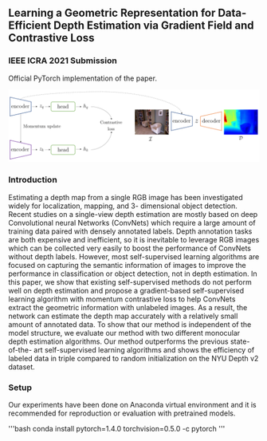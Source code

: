 ## Learning a Geometric Representation for Data-Efficient Depth Estimation via Gradient Field and Contrastive Loss

### IEEE ICRA 2021 Submission 
Official PyTorch implementation of the paper.

![Figure](figs/overview.png)

### Introduction
Estimating a depth map from a single RGB image has been investigated widely for localization, mapping, and 3- dimensional object detection. Recent studies on a single-view depth estimation are mostly based on deep Convolutional neural Networks (ConvNets) which require a large amount of training data paired with densely annotated labels. Depth annotation tasks are both expensive and inefficient, so it is inevitable to leverage RGB images which can be collected very easily to boost the performance of ConvNets without depth labels. However, most self-supervised learning algorithms are focused on capturing the semantic information of images to improve the performance in classification or object detection, not in depth estimation. In this paper, we show that existing self-supervised methods do not perform well on depth estimation and propose a gradient-based self-supervised learning algorithm with momentum contrastive loss to help ConvNets extract the geometric information with unlabeled images. As a result, the network can estimate the depth map accurately with a relatively small amount of annotated data. To show that our method is independent of the model structure, we evaluate our method with two different monocular depth estimation algorithms. Our method outperforms the previous state-of-the- art self-supervised learning algorithms and shows the efficiency of labeled data in triple compared to random initialization on the NYU Depth v2 dataset.


### Setup
Our experiments have been done on Anaconda virtual environment and it is recommended for reproduction or evaluation with pretrained models.

'''bash
conda install pytorch=1.4.0 torchvision=0.5.0 -c pytorch
'''

